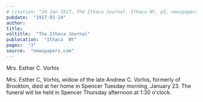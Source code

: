```yaml
---
# citation: "24 Jan 1917, The Ithaca Journal, Ithaca NY, p3, newspapers.com."
pubdate:  "1917-01-24"
author: 
title: 
voltitle:  "The Ithaca Journal"
publocation:  "Ithaca  NY"
pages:  "3"
source:  "newspapers.com"
---
```


Mrs. Esther C. Vorhis

Mrs. Esther C, Vorhis, widow of the late Andrew C. Vorhis, formerly of Brookton, died at her home in Spencer Tuesday morning, January 23. The funeral will be held in Spencer Thursday afternoon at 1:30 o'clock. 

